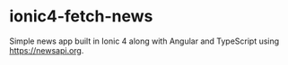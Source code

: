 # ionic4-fetch-news

Simple news app built in Ionic 4 along with Angular and TypeScript using https://newsapi.org.
